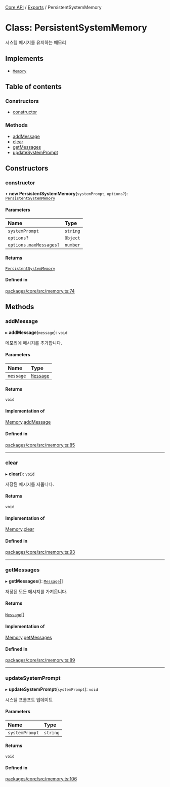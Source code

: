 [Core API](../../) / [Exports](../modules) / PersistentSystemMemory

# Class: PersistentSystemMemory

시스템 메시지를 유지하는 메모리

## Implements

- [`Memory`](../interfaces/Memory)

## Table of contents

### Constructors

- [constructor](PersistentSystemMemory#constructor)

### Methods

- [addMessage](PersistentSystemMemory#addmessage)
- [clear](PersistentSystemMemory#clear)
- [getMessages](PersistentSystemMemory#getmessages)
- [updateSystemPrompt](PersistentSystemMemory#updatesystemprompt)

## Constructors

### constructor

• **new PersistentSystemMemory**(`systemPrompt`, `options?`): [`PersistentSystemMemory`](PersistentSystemMemory)

#### Parameters

| Name | Type |
| :------ | :------ |
| `systemPrompt` | `string` |
| `options?` | `Object` |
| `options.maxMessages?` | `number` |

#### Returns

[`PersistentSystemMemory`](PersistentSystemMemory)

#### Defined in

[packages/core/src/memory.ts:74](https://github.com/robotaio/robota/blob/c397724a2d06d66ad71d874519312f9bbb9b1d70/packages/core/src/memory.ts#L74)

## Methods

### addMessage

▸ **addMessage**(`message`): `void`

메모리에 메시지를 추가합니다.

#### Parameters

| Name | Type |
| :------ | :------ |
| `message` | [`Message`](../interfaces/Message) |

#### Returns

`void`

#### Implementation of

[Memory](../interfaces/Memory).[addMessage](../interfaces/Memory#addmessage)

#### Defined in

[packages/core/src/memory.ts:85](https://github.com/robotaio/robota/blob/c397724a2d06d66ad71d874519312f9bbb9b1d70/packages/core/src/memory.ts#L85)

___

### clear

▸ **clear**(): `void`

저장된 메시지를 지웁니다.

#### Returns

`void`

#### Implementation of

[Memory](../interfaces/Memory).[clear](../interfaces/Memory#clear)

#### Defined in

[packages/core/src/memory.ts:93](https://github.com/robotaio/robota/blob/c397724a2d06d66ad71d874519312f9bbb9b1d70/packages/core/src/memory.ts#L93)

___

### getMessages

▸ **getMessages**(): [`Message`](../interfaces/Message)[]

저장된 모든 메시지를 가져옵니다.

#### Returns

[`Message`](../interfaces/Message)[]

#### Implementation of

[Memory](../interfaces/Memory).[getMessages](../interfaces/Memory#getmessages)

#### Defined in

[packages/core/src/memory.ts:89](https://github.com/robotaio/robota/blob/c397724a2d06d66ad71d874519312f9bbb9b1d70/packages/core/src/memory.ts#L89)

___

### updateSystemPrompt

▸ **updateSystemPrompt**(`systemPrompt`): `void`

시스템 프롬프트 업데이트

#### Parameters

| Name | Type |
| :------ | :------ |
| `systemPrompt` | `string` |

#### Returns

`void`

#### Defined in

[packages/core/src/memory.ts:106](https://github.com/robotaio/robota/blob/c397724a2d06d66ad71d874519312f9bbb9b1d70/packages/core/src/memory.ts#L106)
